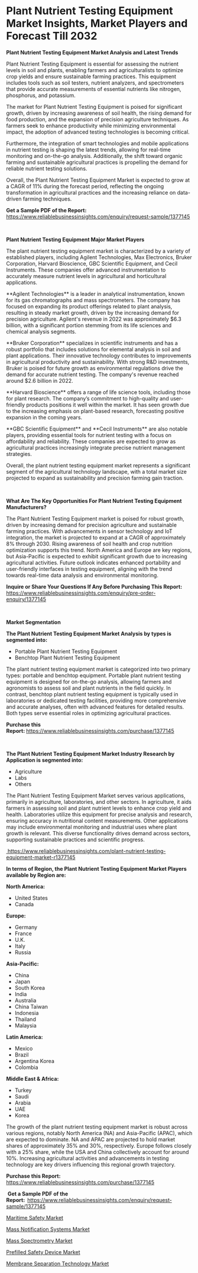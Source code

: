 <p><h1>Plant Nutrient Testing Equipment Market Insights, Market Players and Forecast Till 2032</h1></p><p><strong>Plant Nutrient Testing Equipment Market Analysis and Latest Trends</strong></p>
<p><p>Plant Nutrient Testing Equipment is essential for assessing the nutrient levels in soil and plants, enabling farmers and agriculturalists to optimize crop yields and ensure sustainable farming practices. This equipment includes tools such as soil testers, nutrient analyzers, and spectrometers that provide accurate measurements of essential nutrients like nitrogen, phosphorus, and potassium.</p><p>The market for Plant Nutrient Testing Equipment is poised for significant growth, driven by increasing awareness of soil health, the rising demand for food production, and the expansion of precision agriculture techniques. As farmers seek to enhance productivity while minimizing environmental impact, the adoption of advanced testing technologies is becoming critical.</p><p>Furthermore, the integration of smart technologies and mobile applications in nutrient testing is shaping the latest trends, allowing for real-time monitoring and on-the-go analysis. Additionally, the shift toward organic farming and sustainable agricultural practices is propelling the demand for reliable nutrient testing solutions. </p><p>Overall, the Plant Nutrient Testing Equipment Market is expected to grow at a CAGR of 11% during the forecast period, reflecting the ongoing transformation in agricultural practices and the increasing reliance on data-driven farming techniques.</p></p>
<p><strong>Get a Sample PDF of the Report:&nbsp;</strong> <a href="https://www.reliablebusinessinsights.com/enquiry/request-sample/1377145?utm_campaign=3494&utm_medium=2&utm_source=Github&utm_content=ia&utm_term=28032025&utm_id=plant-nutrient-testing-equipment">https://www.reliablebusinessinsights.com/enquiry/request-sample/1377145</a></p>
<p>&nbsp;</p>
<p><strong>Plant Nutrient Testing Equipment Major Market Players</strong></p>
<p><p>The plant nutrient testing equipment market is characterized by a variety of established players, including Agilent Technologies, Max Electronics, Bruker Corporation, Harvard Bioscience, GBC Scientific Equipment, and Cecil Instruments. These companies offer advanced instrumentation to accurately measure nutrient levels in agricultural and horticultural applications.</p><p>**Agilent Technologies** is a leader in analytical instrumentation, known for its gas chromatographs and mass spectrometers. The company has focused on expanding its product offerings related to plant analysis, resulting in steady market growth, driven by the increasing demand for precision agriculture. Agilent's revenue in 2022 was approximately $6.3 billion, with a significant portion stemming from its life sciences and chemical analysis segments.</p><p>**Bruker Corporation** specializes in scientific instruments and has a robust portfolio that includes solutions for elemental analysis in soil and plant applications. Their innovative technology contributes to improvements in agricultural productivity and sustainability. With strong R&D investments, Bruker is poised for future growth as environmental regulations drive the demand for accurate nutrient testing. The company's revenue reached around $2.6 billion in 2022.</p><p>**Harvard Bioscience** offers a range of life science tools, including those for plant research. The company’s commitment to high-quality and user-friendly products positions it well within the market. It has seen growth due to the increasing emphasis on plant-based research, forecasting positive expansion in the coming years.</p><p>**GBC Scientific Equipment** and **Cecil Instruments** are also notable players, providing essential tools for nutrient testing with a focus on affordability and reliability. These companies are expected to grow as agricultural practices increasingly integrate precise nutrient management strategies.</p><p>Overall, the plant nutrient testing equipment market represents a significant segment of the agricultural technology landscape, with a total market size projected to expand as sustainability and precision farming gain traction.</p></p>
<p>&nbsp;</p>
<p><strong>What Are The Key Opportunities For Plant Nutrient Testing Equipment Manufacturers?</strong></p>
<p><p>The Plant Nutrient Testing Equipment market is poised for robust growth, driven by increasing demand for precision agriculture and sustainable farming practices. With advancements in sensor technology and IoT integration, the market is projected to expand at a CAGR of approximately 8% through 2030. Rising awareness of soil health and crop nutrition optimization supports this trend. North America and Europe are key regions, but Asia-Pacific is expected to exhibit significant growth due to increasing agricultural activities. Future outlook indicates enhanced portability and user-friendly interfaces in testing equipment, aligning with the trend towards real-time data analysis and environmental monitoring.</p></p>
<p><strong>Inquire or Share Your Questions If Any Before Purchasing This Report:</strong> <a href="https://www.reliablebusinessinsights.com/enquiry/pre-order-enquiry/1377145?utm_campaign=3494&utm_medium=2&utm_source=Github&utm_content=ia&utm_term=28032025&utm_id=plant-nutrient-testing-equipment">https://www.reliablebusinessinsights.com/enquiry/pre-order-enquiry/1377145</a></p>
<p>&nbsp;</p>
<p><strong>Market Segmentation</strong></p>
<p><strong>The Plant Nutrient Testing Equipment Market Analysis by types is segmented into:</strong></p>
<p><ul><li>Portable Plant Nutrient Testing Equipment</li><li>Benchtop Plant Nutrient Testing Equipment</li></ul></p>
<p><p>The plant nutrient testing equipment market is categorized into two primary types: portable and benchtop equipment. Portable plant nutrient testing equipment is designed for on-the-go analysis, allowing farmers and agronomists to assess soil and plant nutrients in the field quickly. In contrast, benchtop plant nutrient testing equipment is typically used in laboratories or dedicated testing facilities, providing more comprehensive and accurate analyses, often with advanced features for detailed results. Both types serve essential roles in optimizing agricultural practices.</p></p>
<p><strong>Purchase this Report:&nbsp;</strong><a href="https://www.reliablebusinessinsights.com/purchase/1377145?utm_campaign=3494&utm_medium=2&utm_source=Github&utm_content=ia&utm_term=28032025&utm_id=plant-nutrient-testing-equipment">https://www.reliablebusinessinsights.com/purchase/1377145</a></p>
<p>&nbsp;</p>
<p><strong>The Plant Nutrient Testing Equipment Market Industry Research by Application is segmented into:</strong></p>
<p><ul><li>Agriculture</li><li>Labs</li><li>Others</li></ul></p>
<p><p>The Plant Nutrient Testing Equipment Market serves various applications, primarily in agriculture, laboratories, and other sectors. In agriculture, it aids farmers in assessing soil and plant nutrient levels to enhance crop yield and health. Laboratories utilize this equipment for precise analysis and research, ensuring accuracy in nutritional content measurements. Other applications may include environmental monitoring and industrial uses where plant growth is relevant. This diverse functionality drives demand across sectors, supporting sustainable practices and scientific progress.</p></p>
<p><a href="https://www.reliablebusinessinsights.com/plant-nutrient-testing-equipment-market-r1377145?utm_campaign=3494&utm_medium=2&utm_source=Github&utm_content=ia&utm_term=28032025&utm_id=plant-nutrient-testing-equipment">&nbsp;https://www.reliablebusinessinsights.com/plant-nutrient-testing-equipment-market-r1377145</a></p>
<p><strong>In terms of Region, the Plant Nutrient Testing Equipment Market Players available by Region are:</strong></p>
<p>
    <p> <strong> North America: </strong>
        <ul>
            <li>United States</li>
            <li>Canada</li>
        </ul>
        </p> 
    <p> <strong> Europe: </strong>
        <ul>
            <li>Germany</li>
            <li>France</li>
            <li>U.K.</li>
            <li>Italy</li>
            <li>Russia</li>
        </ul>
        </p> 
    <p> <strong> Asia-Pacific: </strong>
        <ul>
            <li>China</li>
            <li>Japan</li>
            <li>South Korea</li>
            <li>India</li>
            <li>Australia</li>
            <li>China Taiwan</li>
            <li>Indonesia</li>
            <li>Thailand</li>
            <li>Malaysia</li>
        </ul>
        </p> 
    <p> <strong> Latin America: </strong>
        <ul>
            <li>Mexico</li>
            <li>Brazil</li>
            <li>Argentina Korea</li>
            <li>Colombia</li>
        </ul>
        </p> 
    <p> <strong> Middle East & Africa: </strong>
        <ul>
            <li>Turkey</li>
            <li>Saudi</li>
            <li>Arabia</li>
            <li>UAE</li>
            <li>Korea</li>
        </ul>
    </p>
    </p>
<p><p>The growth of the plant nutrient testing equipment market is robust across various regions, notably North America (NA) and Asia-Pacific (APAC), which are expected to dominate. NA and APAC are projected to hold market shares of approximately 35% and 30%, respectively. Europe follows closely with a 25% share, while the USA and China collectively account for around 10%. Increasing agricultural activities and advancements in testing technology are key drivers influencing this regional growth trajectory.</p></p>
<p><strong>Purchase this Report: </strong><a href="https://www.reliablebusinessinsights.com/purchase/1377145?utm_campaign=3494&utm_medium=2&utm_source=Github&utm_content=ia&utm_term=28032025&utm_id=plant-nutrient-testing-equipment">https://www.reliablebusinessinsights.com/purchase/1377145</a></p>
<p>&nbsp;<strong>Get a Sample PDF of the Report:&nbsp;&nbsp;</strong><a href="https://www.reliablebusinessinsights.com/enquiry/request-sample/1377145?utm_campaign=3494&utm_medium=2&utm_source=Github&utm_content=ia&utm_term=28032025&utm_id=plant-nutrient-testing-equipment">https://www.reliablebusinessinsights.com/enquiry/request-sample/1377145</a></p>
<p><strong></strong></p>
<p><p><a href="https://www.linkedin.com/pulse/thorough-review-maritime-safety-market-size-share-revenue-anticipated-pxtif?utm_campaign=3494&utm_medium=2&utm_source=Github&utm_content=ia&utm_term=28032025&utm_id=plant-nutrient-testing-equipment">Maritime Safety Market</a></p><p><a href="https://www.linkedin.com/pulse/mass-notification-systems-market-insights-size-share-growth-ovtsf?utm_campaign=3494&utm_medium=2&utm_source=Github&utm_content=ia&utm_term=28032025&utm_id=plant-nutrient-testing-equipment">Mass Notification Systems Market</a></p><p><a href="https://www.linkedin.com/pulse/analyzing-mass-spectrometry-markets-growth-trajectory-projected-urzpf?utm_campaign=3494&utm_medium=2&utm_source=Github&utm_content=ia&utm_term=28032025&utm_id=plant-nutrient-testing-equipment">Mass Spectrometry Market</a></p><p><a href="https://github.com/sanokdagada01/Market-Research-Report-List-1/blob/main/prefilled-safety-device-market.md?utm_campaign=3494&utm_medium=2&utm_source=Github&utm_content=ia&utm_term=28032025&utm_id=plant-nutrient-testing-equipment">Prefilled Safety Device Market</a></p><p><a href="https://www.linkedin.com/pulse/membrane-separation-technology-market-analysis-striking-cagr-cox9f?utm_campaign=3494&utm_medium=2&utm_source=Github&utm_content=ia&utm_term=28032025&utm_id=plant-nutrient-testing-equipment">Membrane Separation Technology Market</a></p></p>